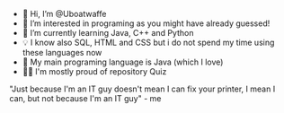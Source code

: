 - 👋 Hi, I’m @Uboatwaffe
- 👀 I’m interested in programing as you might have already guessed!
- 🌱 I’m currently learning Java, C++ and Python
- 💡 I know also SQL, HTML and CSS but i do not spend my time using these languages now
- 💞 My main programing language is Java (which I love)
- 👨‍💻 I'm mostly proud of repository Quiz

"Just because I'm an IT guy doesn't mean I can fix your printer, I mean I can, but not because I'm an IT guy" - me
